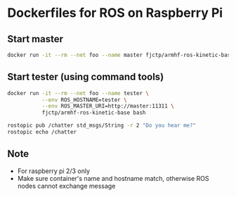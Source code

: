 # Dockerfiles for ROS on Raspberry Pi
## Start master
```bash
docker run -it --rm --net foo --name master fjctp/armhf-ros-kinetic-base roscore
```
## Start tester (using command tools)
```bash
docker run -it --rm --net foo --name tester \
           --env ROS_HOSTNAME=tester \
           --env ROS_MASTER_URI=http://master:11311 \
           fjctp/armhf-ros-kinetic-base bash
```

```bash
rostopic pub /chatter std_msgs/String -r 2 "Do you hear me?"
rostopic echo /chatter 
```

## Note
- For raspberry pi 2/3 only
- Make sure container's name and hostname match, otherwise ROS nodes cannot exchange message
